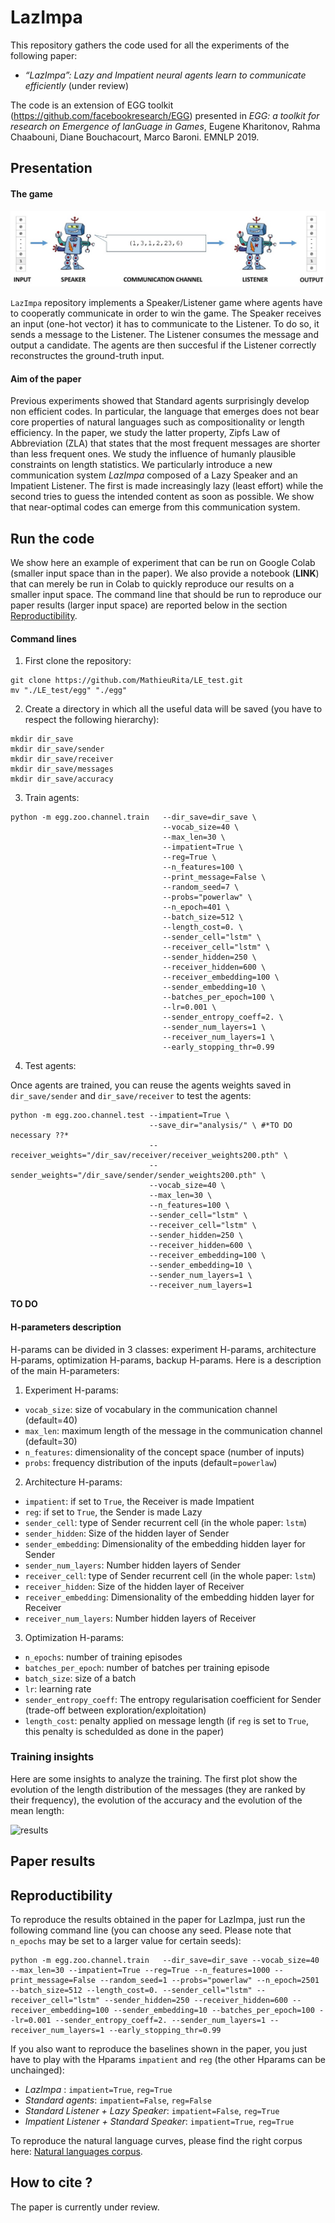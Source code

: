 # LazImpa

This repository gathers the code used for all the experiments of the following paper:

- *“LazImpa”: Lazy and Impatient neural agents learn to communicate efficiently* (under review)

The code is an extension of EGG toolkit (https://github.com/facebookresearch/EGG) presented in *EGG: a toolkit for research on Emergence of lanGuage in Games*, Eugene Kharitonov, Rahma Chaabouni, Diane Bouchacourt, Marco Baroni. EMNLP 2019.

## Presentation

#### The game

![img_game](imgs/image_game.jpg)

`LazImpa` repository implements a Speaker/Listener game where agents have to cooperatly communicate in order to win the game. The Speaker receives an input (one-hot vector) it has to communicate to the Listener. To do so, it sends a message to the Listener. The Listener consumes the message and output a candidate. The agents are then succesful if the Listener correctly reconstructes the ground-truth input.

#### Aim of the paper

Previous experiments showed that Standard agents surprisingly develop non efficient codes. In particular, the language that emerges does not bear core properties of natural languages such as compositionality or length efficiency. In the paper, we study the latter property, Zipfs Law of Abbreviation (ZLA) that states that the most frequent messages are shorter than less frequent ones. We study the influence of humanly plausible constraints on length statistics. We particularly introduce a new communication system *LazImpa* composed of a Lazy Speaker and an Impatient Listener. The first is made increasingly lazy (least effort) while the second tries to guess the intended content as soon as possible. We show that near-optimal codes can emerge from this communication system.

## Run the code

We show here an example of experiment that can be run on Google Colab (smaller input space than in the paper). We also provide a notebook (**LINK**) that can merely be run in Colab to quickly reproduce our results on a smaller input space. The command line that should be run to reproduce our paper results (larger input space) are reported below in the section [Reproductibility](http://github.com/MathieuRita/LE_test#Reproductibility).

#### Command lines

1. First clone the repository:
```
git clone https://github.com/MathieuRita/LE_test.git
mv "./LE_test/egg" "./egg"
```

2. Create a directory in which all the useful data will be saved (you have to respect the following hierarchy):

```
mkdir dir_save
mkdir dir_save/sender
mkdir dir_save/receiver
mkdir dir_save/messages
mkdir dir_save/accuracy
```


3. Train agents:

```
python -m egg.zoo.channel.train   --dir_save=dir_save \
                                  --vocab_size=40 \
                                  --max_len=30 \
                                  --impatient=True \
                                  --reg=True \
                                  --n_features=100 \
                                  --print_message=False \
                                  --random_seed=7 \
                                  --probs="powerlaw" \
                                  --n_epoch=401 \
                                  --batch_size=512 \
                                  --length_cost=0. \
                                  --sender_cell="lstm" \
                                  --receiver_cell="lstm" \
                                  --sender_hidden=250 \
                                  --receiver_hidden=600 \
                                  --receiver_embedding=100 \
                                  --sender_embedding=10 \
                                  --batches_per_epoch=100 \
                                  --lr=0.001 \
                                  --sender_entropy_coeff=2. \
                                  --sender_num_layers=1 \
                                  --receiver_num_layers=1 \
                                  --early_stopping_thr=0.99
```

4. Test agents:

Once agents are trained, you can reuse the agents weights saved in `dir_save/sender` and `dir_save/receiver` to test the agents:

```
python -m egg.zoo.channel.test --impatient=True \
                               --save_dir="analysis/" \ #*TO DO necessary ??*
                               --receiver_weights="/dir_sav/receiver/receiver_weights200.pth" \
                               --sender_weights="/dir_save/sender/sender_weights200.pth" \
                               --vocab_size=40 \
                               --max_len=30 \
                               --n_features=100 \
                               --sender_cell="lstm" \
                               --receiver_cell="lstm" \
                               --sender_hidden=250 \
                               --receiver_hidden=600 \
                               --receiver_embedding=100 \
                               --sender_embedding=10 \
                               --sender_num_layers=1 \
                               --receiver_num_layers=1
```

**TO DO**

#### H-parameters description

H-params can be divided in 3 classes: experiment H-params, architecture H-params, optimization H-params, backup H-params. Here is a description of the main H-parameters:

1. Experiment H-params:
- `vocab_size`: size of vocabulary in the communication channel (default=40)
- `max_len`: maximum length of the message in the communication channel (default=30)
- `n_features`: dimensionality of the concept space (number of inputs)
- `probs`: frequency distribution of the inputs (default=`powerlaw`)

2. Architecture H-params:
- `impatient`: if set to `True`, the Receiver is made Impatient
- `reg`: if set to `True`, the Sender is made Lazy
- `sender_cell`: type of Sender recurrent cell (in the whole paper: `lstm`)
- `sender_hidden`: Size of the hidden layer of Sender
- `sender_embedding`: Dimensionality of the embedding hidden layer for Sender
- `sender_num_layers`: Number hidden layers of Sender
- `receiver_cell`: type of Sender recurrent cell (in the whole paper: `lstm`)
- `receiver_hidden`: Size of the hidden layer of Receiver
- `receiver_embedding`: Dimensionality of the embedding hidden layer for Receiver
- `receiver_num_layers`: Number hidden layers of Receiver

3. Optimization H-params:
- `n_epochs`: number of training episodes
- `batches_per_epoch`: number of batches per training episode
- `batch_size`: size of a batch
- `lr`: learning rate
- `sender_entropy_coeff`: The entropy regularisation coefficient for Sender (trade-off between exploration/exploitation)
- `length_cost`: penalty applied on message length (if `reg` is set to `True`, this penalty is schedulded as done in the paper)

### Training insights

Here are some insights to analyze the training. The first plot show the evolution of the length distribution of the messages (they are ranked by their frequency), the evolution of the accuracy and the evolution of the mean length:

![results](imgs/message_dynamic.gif)

## Paper results

## Reproductibility

To reproduce the results obtained in the paper for LazImpa, just run the following command line (you can choose any seed. Please note that `n_epochs` may be set to a larger value for certain seeds):

```
python -m egg.zoo.channel.train   --dir_save=dir_save --vocab_size=40 --max_len=30 --impatient=True --reg=True --n_features=1000 --print_message=False --random_seed=1 --probs="powerlaw" --n_epoch=2501 --batch_size=512 --length_cost=0. --sender_cell="lstm" --receiver_cell="lstm" --sender_hidden=250 --receiver_hidden=600 --receiver_embedding=100 --sender_embedding=10 --batches_per_epoch=100 --lr=0.001 --sender_entropy_coeff=2. --sender_num_layers=1 --receiver_num_layers=1 --early_stopping_thr=0.99
```

If you also want to reproduce the baselines shown in the paper, you just have to play with the Hparams `impatient` and `reg` (the other Hparams can be unchainged):

- *LazImpa* : `impatient=True`, `reg=True`
- *Standard agents*: `impatient=False`, `reg=False`
- *Standard Listener + Lazy Speaker*: `impatient=False`, `reg=True`
- *Impatient Listener + Standard Speaker*: `impatient=True`, `reg=True`

To reproduce the natural language curves, please find the right corpus here: [Natural languages corpus](http://corpus.leeds.ac.uk/serge/).

## How to cite ?

The paper is currently under review.
